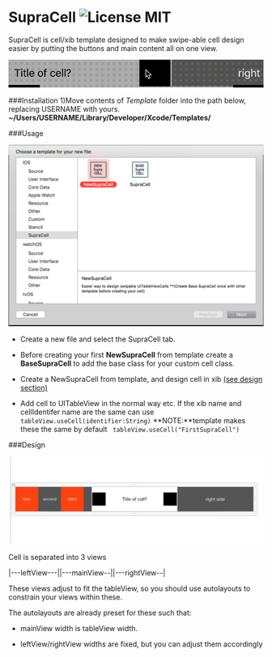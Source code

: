 # SupraCell ![License MIT](https://go-shields.herokuapp.com/license-MIT-blue.png)

SupraCell is cell/xib template designed to make swipe-able cell design easier by putting the buttons and main content all on one view.  



![demo_swipe](https://github.com/Nadohs/SupraCell/blob/master/Media/demo_1.gif)




###Installation
1)Move contents of *Template* folder into the path below, replacing USERNAME with yours.
**~/Users/USERNAME/Library/Developer/Xcode/Templates/**

###Usage


![template](https://github.com/Nadohs/SupraCell/blob/master/Media/template.png)


  * Create a new file and select the SupraCell tab.

  * Before creating your first **NewSupraCell** from template create a **BaseSupraCell** to add the base class for your custom cell class.

  * Create a NewSupraCell from template, and design cell in xib [(see design section)](#Design) 

  * Add cell to UITableView in the normal way etc.
If the xib name and cellIdentifer name are the same can use `tableView.useCell(identifier:String)`
**NOTE:**template makes these the same by default
` tableView.useCell("FirstSupraCell")`

###Design

![design](https://github.com/Nadohs/SupraCell/blob/master/Media/cell1.png)

Cell is separated into 3 views

|---leftView---||---mainView--||---rightView--|

These views adjust to fit the tableView, so you should use autolayouts to constrain your views within these.

The autolayouts are already preset for these such that:

  * mainView width is tableView width.

  * leftView/rightView widths are fixed, but you can adjust them accordingly



	

